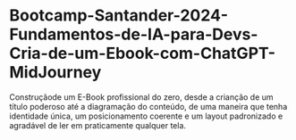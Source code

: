 # Bootcamp-Santander-2024-Fundamentos-de-IA-para-Devs-Cria-de-um-Ebook-com-ChatGPT-MidJourney
Construçãode um E-Book profissional do zero, desde a crianção de um título poderoso até a diagramação do conteúdo, de uma maneira que tenha identidade única, um posicionamento coerente e um layout padronizado e agradável de ler em praticamente qualquer tela.
